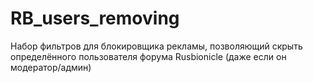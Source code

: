 # RB_users_removing
 Набор фильтров для блокировщика рекламы, позволяющий скрыть определённого пользователя форума Rusbionicle (даже если он модератор/админ)
